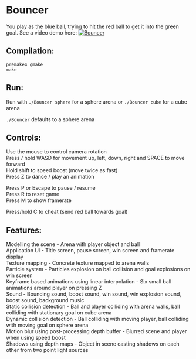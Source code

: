# Bouncer

You play as the blue ball, trying to hit the red ball to get it into the green goal.
See a video demo here: 
[![Bouncer](http://img.youtube.com/vi/iEwRRAtY8vY/0.jpg)](http://www.youtube.com/watch?v=iEwRRAtY8vY)

## Compilation:
    premake4 gmake
    make

## Run:
Run with `./Bouncer sphere` for a sphere arena or `./Bouncer cube` for a cube arena

`./Bouncer` defaults to a sphere arena

## Controls:
Use the mouse to control camera rotation  
Press / hold WASD for movement up, left, down, right and SPACE to move forward  
Hold shift to speed boost (move twice as fast)  
Press Z to dance / play an animation  

Press P or Escape to pause / resume  
Press R to reset game  
Press M to show framerate  

Press/hold C to cheat (send red ball towards goal)  

## Features:
Modelling the scene - Arena with player object and ball  
Application UI - Title screen, pause screen, win screen and framerate display  
Texture mapping - Concrete texture mapped to arena walls  
Particle system - Particles explosion on ball collision and goal explosions on win screen  
Keyframe based animations using linear interpolation - Six small ball animations around player on pressing Z  
Sound - Bouncing sound, boost sound, win sound, win explosion sound, boost sound, background music  
Static collision detection - Ball and player colliding with arena walls, ball colliding with stationary goal on cube arena  
Dynamic collision detection - Ball colliding with moving player, ball colliding with moving goal on sphere arena  
Motion blur using post-processing depth buffer - Blurred scene and player when using speed boost  
Shadows using depth maps - Object in scene casting shadows on each other from two point light sources  